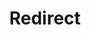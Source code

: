 ﻿---
layout: src/layouts/Redirect.astro
title: Redirect
redirect: https://octopus.com/docs/projects/steps/configuration-features/configuration-transforms/environment-specific-transforms-with-sensitive-values
pubDate:  2023-01-01
navSearch: false
navSitemap: false
navMenu: false
---
